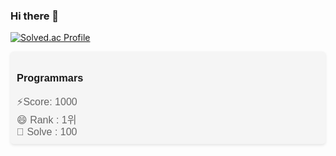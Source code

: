 ### Hi there 👋

<!--
**seon1112/seon1112** is a ✨ _special_ ✨ repository because its `README.md` (this file) appears on your GitHub profile.

Here are some ideas to get you started:

- 🔭 I’m currently working on ...
- 🌱 I’m currently learning ...
- 👯 I’m looking to collaborate on ...
- 🤔 I’m looking for help with ...
- 💬 Ask me about ...
- 📫 How to reach me: ...
- 😄 Pronouns: ...
- ⚡ Fun fact: ...
-->
[![Solved.ac Profile](http://mazassumnida.wtf/api/v2/generate_badge?boj=vosej2241)](https://solved.ac/vosej2241/)
<head>
  <style>
    .box {
      background-color: #f5f5f5;
      padding: 10px;
      border-radius: 5px;
      box-shadow: 0 2px 4px rgba(0, 0, 0, 0.1);
      font-family: 'Arial', sans-serif;
    }

    .box h3 {
      color: #333;
      font-size: 20px;
      font-weight: bold;
      margin-bottom: 10px;
    }

    .box span {
      color: #666;
      font-size: 16px;
    }
  </style>
</head>
<body>
<div class="box">
<h3>Programmars</h3>

<div class="info-container">
  <div class="info-item">
    <span class="info-text">⚡Score:   1000</span>
  </div>
  
  <div class="info-item">
    <span class="info-text">😄 Rank :   1위</span>
  </div>
  
  <div class="info-item">
    <span class="info-text">🌱 Solve :   100</span>
  </div>
</div>
</div>
</body>


